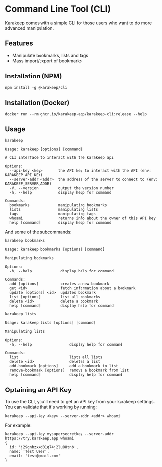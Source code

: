 # Command Line Tool (CLI)

Karakeep comes with a simple CLI for those users who want to do more advanced manipulation.

## Features

- Manipulate bookmarks, lists and tags
- Mass import/export of bookmarks

## Installation (NPM)

```
npm install -g @karakeep/cli
```


## Installation (Docker)

```
docker run --rm ghcr.io/karakeep-app/karakeep-cli:release --help
```

## Usage

```
karakeep
```

```
Usage: karakeep [options] [command]

A CLI interface to interact with the karakeep api

Options:
  --api-key <key>       the API key to interact with the API (env: KARAKEEP_API_KEY)
  --server-addr <addr>  the address of the server to connect to (env: KARAKEEP_SERVER_ADDR)
  -V, --version         output the version number
  -h, --help            display help for command

Commands:
  bookmarks             manipulating bookmarks
  lists                 manipulating lists
  tags                  manipulating tags
  whoami                returns info about the owner of this API key
  help [command]        display help for command
```

And some of the subcommands:

```
karakeep bookmarks
```

```
Usage: karakeep bookmarks [options] [command]

Manipulating bookmarks

Options:
  -h, --help             display help for command

Commands:
  add [options]          creates a new bookmark
  get <id>               fetch information about a bookmark
  update [options] <id>  updates bookmark
  list [options]         list all bookmarks
  delete <id>            delete a bookmark
  help [command]         display help for command

```

```
karakeep lists
```

```
Usage: karakeep lists [options] [command]

Manipulating lists

Options:
  -h, --help                 display help for command

Commands:
  list                       lists all lists
  delete <id>                deletes a list
  add-bookmark [options]     add a bookmark to list
  remove-bookmark [options]  remove a bookmark from list
  help [command]             display help for command
```

## Optaining an API Key

To use the CLI, you'll need to get an API key from your karakeep settings. You can validate that it's working by running:

```
karakeep --api-key <key> --server-addr <addr> whoami
```

For example:

```
karakeep --api-key mysupersecretkey --server-addr https://try.karakeep.app whoami
{
  id: 'j29gnbzxxd01q74j2lu88tnb',
  name: 'Test User',
  email: 'test@gmail.com'
}
```

